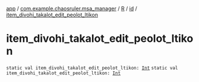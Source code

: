 [app](../../../index.md) / [com.example.chaosruler.msa_manager](../../index.md) / [R](../index.md) / [id](index.md) / [item_divohi_takalot_edit_peolot_ltikon](.)

# item_divohi_takalot_edit_peolot_ltikon

`static val item_divohi_takalot_edit_peolot_ltikon: `[`Int`](https://kotlinlang.org/api/latest/jvm/stdlib/kotlin/-int/index.html)
`static val item_divohi_takalot_edit_peolot_ltikon: `[`Int`](https://kotlinlang.org/api/latest/jvm/stdlib/kotlin/-int/index.html)